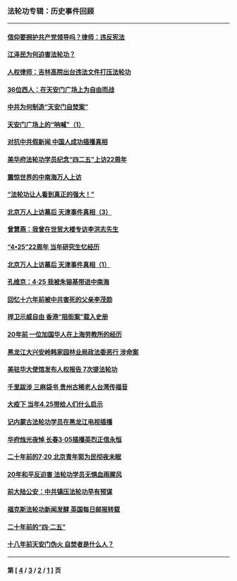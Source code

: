 ### 法轮功专辑：历史事件回顾
---
#### [信仰要拥护共产党领导吗？律师：违反宪法](../../pages/nf5793/n14061325.md?09170430) 
#### [江泽民为何迫害法轮功？](../../pages/nf5793/n13876324.md?09170430) 
#### [人权律师：吉林高院出台违法文件打压法轮功](../../pages/nf5793/n13825665.md?09170430) 
#### [36位西人：在天安门广场上为自由而战](../../pages/nf5793/n13390029.md?09170430) 
#### [中共为何制造“天安门自焚案”](../../pages/nf5793/n13183270.md?09170430) 
#### [天安门广场上的“呐喊”（1）](../../pages/nf5793/n13105277.md?09170430) 
#### [对抗中共假新闻 中国人成功插播真相](../../pages/nf5793/n12910618.md?09170430) 
#### [美华府法轮功学员纪念“四二五”上访22周年](../../pages/nf5793/n12904445.md?09170430) 
#### [震惊世界的中南海万人上访](../../pages/nf5793/n12903976.md?09170430) 
#### [“法轮功让人看到真正的强大！”](../../pages/nf5793/n12903195.md?09170430) 
#### [北京万人上访幕后 天津事件真相（3）](../../pages/nf5793/n12902807.md?09170430) 
#### [曾慧燕：我曾在世贸大楼专访李洪志先生](../../pages/nf5793/n12898729.md?09170430) 
#### [“4•25”22周年 当年研究生忆经历](../../pages/nf5793/n12894152.md?09170430) 
#### [北京万人上访幕后 天津事件真相（1）](../../pages/nf5793/n12885174.md?09170430) 
#### [孔维京：4·25 我被朱镕基带进中南海](../../pages/nf5793/n12864987.md?09170430) 
#### [回忆十六年前被中共害死的父亲李茂勋](../../pages/nf5793/n12880270.md?09170430) 
#### [捍卫示威自由 香港“阻街案”载入史册](../../pages/nf5793/n12811245.md?09170430) 
#### [20年前 一位加国华人在上海劳教所的经历](../../pages/nf5793/n12707932.md?09170430) 
#### [黑龙江大兴安岭韩家园林业局政法委恶行 涉命案](../../pages/nf5793/n12622815.md?09170430) 
#### [美驻华大使馆发布人权报告 7次提法轮功](../../pages/nf5793/n12520541.md?09170430) 
#### [千里跋涉 三麻袋书 贵州古稀老人台湾传福音](../../pages/nf5793/n12198750.md?09170430) 
#### [大疫下 当年4.25带给人们什么启示](../../pages/nf5793/n12058565.md?09170430) 
#### [记内蒙古法轮功学员在黑龙江电视插播](../../pages/nf5793/n11699194.md?09170430) 
#### [华府烛光夜悼 长春3·05插播英烈正信永恒](../../pages/nf5793/n11397432.md?09170430) 
#### [二十年前的7·20 北京青年郭为民彻夜未眠](../../pages/nf5793/n11354195.md?09170430) 
#### [20年和平反迫害 法轮功学员无惧血雨腥风](../../pages/nf5793/n11348279.md?09170430) 
#### [前大陆公安：中共镇压法轮功早有预谋](../../pages/nf5793/n11352168.md?09170430) 
#### [福克斯法轮功新闻发酵  英国每日邮报转载](../../pages/nf5793/n11285952.md?09170430) 
#### [二十年前的“四·二五”](../../pages/nf5793/n11207639.md?09170430) 
#### [十八年前天安门伪火 自焚者是什么人？](../../pages/nf5793/n10996556.md?09170430) 

---
#### 第 [ [4](./4.md?09170430) / [3](./3.md?09170430) / [2](./2.md?09170430) / [1](./1.md?09170430) ] 页
